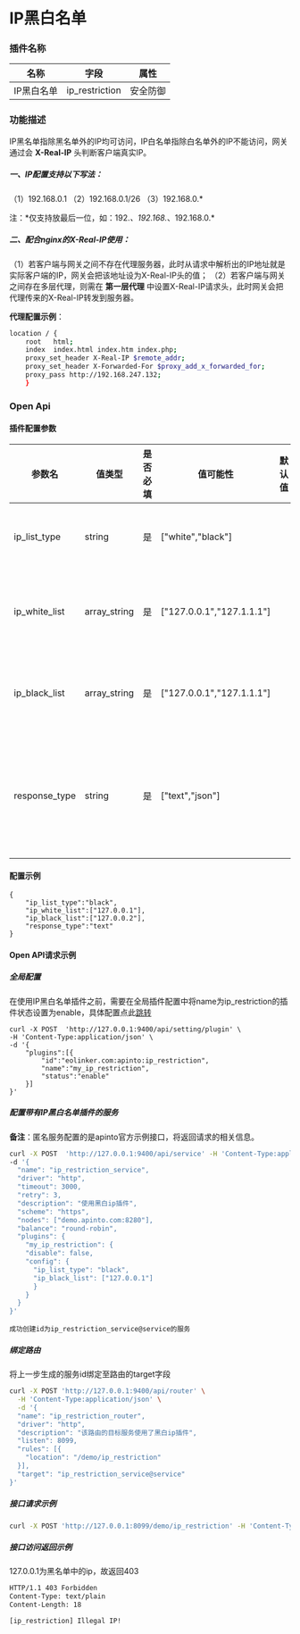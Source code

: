 # IP黑白名单
### 插件名称

| 名称       | 字段           | 属性     |
| ---------- | -------------- | -------- |
| IP黑白名单 | ip_restriction | 安全防御 |

### 功能描述

IP黑名单指除黑名单外的IP均可访问，IP白名单指除白名单外的IP不能访问，网关通过会 **X-Real-IP** 头判断客户端真实IP。

##### 一、IP配置支持以下写法：

（1）192.168.0.1
（2）192.168.0.1/26
（3）192.168.0.*

注：\*仅支持放最后一位，如：192.*、192.168.*、192.168.0.*

##### 二、配合nginx的X-Real-IP使用：

（1）若客户端与网关之间不存在代理服务器，此时从请求中解析出的IP地址就是实际客户端的IP，网关会把该地址设为X-Real-IP头的值；
（2）若客户端与网关之间存在多层代理，则需在 **第一层代理** 中设置X-Real-IP请求头，此时网关会把代理传来的X-Real-IP转发到服务器。

**代理配置示例**：

```sh
location / {
    root   html;
    index  index.html index.htm index.php;
    proxy_set_header X-Real-IP $remote_addr;
    proxy_set_header X-Forwarded-For $proxy_add_x_forwarded_for;
    proxy_pass http://192.168.247.132;
    }
```

### Open Api

#### 插件配置参数


| 参数名        | 值类型       | 是否必填 | 值可能性                  | 默认值 | 说明               |
| ------------- | ------------ | -------- | ------------------------- | ------ | ------------------ |
| ip_list_type  | string       | 是       | ["white","black"]         |        | IP名单类型         |
| ip_white_list | array_string | 是       | ["127.0.0.1","127.1.1.1"] |        | IP白名单列表       |
| ip_black_list | array_string | 是       | ["127.0.0.1","127.1.1.1"] |        | IP黑名单列表       |
| response_type | string       | 是       | ["text","json"]           |        | 插件返回报错的类型 |


#### 配置示例

```
{
    "ip_list_type":"black",
    "ip_white_list":["127.0.0.1"],
    "ip_black_list":["127.0.0.2"],
    "response_type":"text"
}
```

#### Open API请求示例

##### 全局配置

在使用IP黑白名单插件之前，需要在全局插件配置中将name为ip_restriction的插件状态设置为enable，具体配置点此[跳转](/docs/apinto/plugins/)

```shell
curl -X POST  'http://127.0.0.1:9400/api/setting/plugin' \
-H 'Content-Type:application/json' \
-d '{
    "plugins":[{
        "id":"eolinker.com:apinto:ip_restriction",
        "name":"my_ip_restriction",
        "status":"enable"
    }]
}'
```

##### 配置带有IP黑白名单插件的服务

**备注**：匿名服务配置的是apinto官方示例接口，将返回请求的相关信息。

```sh
curl -X POST  'http://127.0.0.1:9400/api/service' -H 'Content-Type:application/json' \
-d '{
  "name": "ip_restriction_service",
  "driver": "http",
  "timeout": 3000,
  "retry": 3,
  "description": "使用黑白ip插件",
  "scheme": "https",
  "nodes": ["demo.apinto.com:8280"],
  "balance": "round-robin",
  "plugins": {
	"my_ip_restriction": {
	"disable": false,
	"config": {
	  "ip_list_type": "black",
	  "ip_black_list": ["127.0.0.1"]
	  }
	}
  }
}' 
```

```
成功创建id为ip_restriction_service@service的服务
```

##### 绑定路由

将上一步生成的服务id绑定至路由的target字段

```sh
curl -X POST 'http://127.0.0.1:9400/api/router' \
  -H 'Content-Type:application/json' \
  -d '{
  "name": "ip_restriction_router",
  "driver": "http",
  "description": "该路由的目标服务使用了黑白ip插件",
  "listen": 8099,
  "rules": [{
	"location": "/demo/ip_restriction"
  }],
  "target": "ip_restriction_service@service"
}'
```

##### 接口请求示例

```sh
curl -X POST 'http://127.0.0.1:8099/demo/ip_restriction' -H 'Content-Type:application/json'
```

##### 接口访问返回示例

127.0.0.1为黑名单中的ip，故返回403

```sh
HTTP/1.1 403 Forbidden
Content-Type: text/plain
Content-Length: 18

[ip_restriction] Illegal IP!
```

